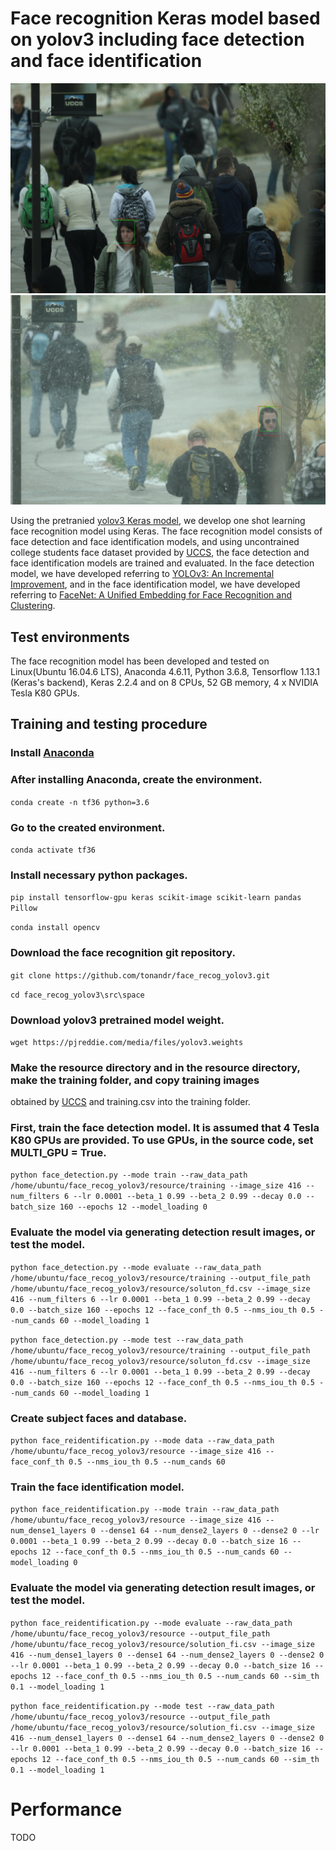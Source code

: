 # Face recognition Keras model based on yolov3 including face detection and face identification
![Imgur](recog_samples/014bf8ede65b5b52ac83f00b7cd6e2f9_detected.jpg)
![Imgur](recog_samples/01c2ee2fdfddb91abd41e8b31033d40a_detected.jpg)

Using the pretranied [yolov3 Keras model](https://github.com/experiencor/keras-yolo3), we develop one shot learning face recognition model using Keras.
The face recognition model consists of face detection and face identification models, and using uncontrained college students face dataset provided by 
[UCCS](https://vast.uccs.edu/Opensetface/), the face detection and face identification models are trained and evaluated.
In the face detection model, we have developed referring to [YOLOv3: An Incremental Improvement](https://pjreddie.com/media/files/papers/YOLOv3.pdf), and 
in the face identification model, we have developed referring to [FaceNet: A Unified Embedding for Face Recognition and Clustering](https://arxiv.org/abs/1503.03832).

## Test environments
The face recognition model has been developed and tested on Linux(Ubuntu 16.04.6 LTS), Anaconda 4.6.11, Python 3.6.8, 
Tensorflow 1.13.1 (Keras's backend), Keras 2.2.4 and on 8 CPUs, 52 GB memory, 4 x NVIDIA Tesla K80 GPUs.

## Training and testing procedure
### Install [Anaconda](https://docs.anaconda.com/anaconda/install/linux/)

### After installing Anaconda, create the environment.

```conda create -n tf36 python=3.6```

### Go to the created environment.

```conda activate tf36```

### Install necessary python packages.

```pip install tensorflow-gpu keras scikit-image scikit-learn pandas Pillow```

```conda install opencv```

### Download the face recognition git repository.

```git clone https://github.com/tonandr/face_recog_yolov3.git```

```cd face_recog_yolov3\src\space```

### Download yolov3 pretrained model weight.

```wget https://pjreddie.com/media/files/yolov3.weights```

### Make the resource directory and in the resource directory, make the training folder, and copy training images 
obtained by [UCCS](https://vast.uccs.edu/Opensetface/) and training.csv into the training folder.

### First, train the face detection model. It is assumed that 4 Tesla K80 GPUs are provided. To use GPUs, in the source code, set MULTI_GPU = True.

```python face_detection.py --mode train --raw_data_path /home/ubuntu/face_recog_yolov3/resource/training --image_size 416 --num_filters 6 --lr 0.0001 --beta_1 0.99 --beta_2 0.99 --decay 0.0 --batch_size 160 --epochs 12 --model_loading 0```

### Evaluate the model via generating detection result images, or test the model.

```python face_detection.py --mode evaluate --raw_data_path /home/ubuntu/face_recog_yolov3/resource/training --output_file_path /home/ubuntu/face_recog_yolov3/resource/soluton_fd.csv --image_size 416 --num_filters 6 --lr 0.0001 --beta_1 0.99 --beta_2 0.99 --decay 0.0 --batch_size 160 --epochs 12 --face_conf_th 0.5 --nms_iou_th 0.5 --num_cands 60 --model_loading 1```


```python face_detection.py --mode test --raw_data_path /home/ubuntu/face_recog_yolov3/resource/training --output_file_path /home/ubuntu/face_recog_yolov3/resource/soluton_fd.csv --image_size 416 --num_filters 6 --lr 0.0001 --beta_1 0.99 --beta_2 0.99 --decay 0.0 --batch_size 160 --epochs 12 --face_conf_th 0.5 --nms_iou_th 0.5 --num_cands 60 --model_loading 1```

### Create subject faces and database.

```python face_reidentification.py --mode data --raw_data_path /home/ubuntu/face_recog_yolov3/resource --image_size 416 --face_conf_th 0.5 --nms_iou_th 0.5 --num_cands 60```

### Train the face identification model.

```python face_reidentification.py --mode train --raw_data_path /home/ubuntu/face_recog_yolov3/resource --image_size 416 --num_dense1_layers 0 --dense1 64 --num_dense2_layers 0 --dense2 0 --lr 0.0001 --beta_1 0.99 --beta_2 0.99 --decay 0.0 --batch_size 16 --epochs 12 --face_conf_th 0.5 --nms_iou_th 0.5 --num_cands 60 --model_loading 0```

### Evaluate the model via generating detection result images, or test the model.

```python face_reidentification.py --mode evaluate --raw_data_path /home/ubuntu/face_recog_yolov3/resource --output_file_path /home/ubuntu/face_recog_yolov3/resource/solution_fi.csv --image_size 416 --num_dense1_layers 0 --dense1 64 --num_dense2_layers 0 --dense2 0 --lr 0.0001 --beta_1 0.99 --beta_2 0.99 --decay 0.0 --batch_size 16 --epochs 12 --face_conf_th 0.5 --nms_iou_th 0.5 --num_cands 60 --sim_th 0.1 --model_loading 1```

```python face_reidentification.py --mode test --raw_data_path /home/ubuntu/face_recog_yolov3/resource --output_file_path /home/ubuntu/face_recog_yolov3/resource/solution_fi.csv --image_size 416 --num_dense1_layers 0 --dense1 64 --num_dense2_layers 0 --dense2 0 --lr 0.0001 --beta_1 0.99 --beta_2 0.99 --decay 0.0 --batch_size 16 --epochs 12 --face_conf_th 0.5 --nms_iou_th 0.5 --num_cands 60 --sim_th 0.1 --model_loading 1```

# Performance
TODO

